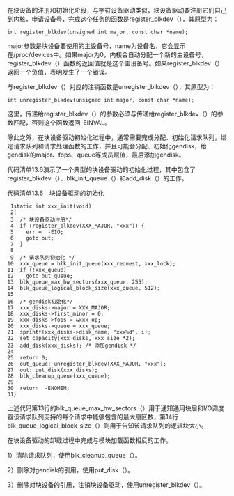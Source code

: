 在块设备的注册和初始化阶段，与字符设备驱动类似，块设备驱动要注册它们自己到内核，申请设备号，完成这个任务的函数是register_blkdev（），其原型为：

```
int register_blkdev(unsigned int major, const char *name);
```

major参数是块设备要使用的主设备号，name为设备名，它会显示在/proc/devices中。如果major为0，内核会自动分配一个新的主设备号，register_blkdev（）函数的返回值就是这个主设备号。如果register_blkdev（）返回一个负值，表明发生了一个错误。

与register_blkdev（）对应的注销函数是unregister_blkdev（），其原型为：

```
int unregister_blkdev(unsigned int major, const char *name);
```

这里，传递给register_blkdev（）的参数必须与传递给register_blkdev（）的参数匹配，否则这个函数返回-EINVAL。

除此之外，在块设备驱动初始化过程中，通常需要完成分配、初始化请求队列，绑定请求队列和请求处理函数的工作，并且可能会分配、初始化gendisk，给gendisk的major、fops、queue等成员赋值，最后添加gendisk。

代码清单13.6演示了一个典型的块设备驱动的初始化过程，其中包含了register_blkdev（）、blk_init_queue（）和add_disk（）的工作。

代码清单13.6　块设备驱动的初始化

```
 1static int xxx_init(void)
 2{
 3  /* 块设备驱动注册*/
 4  if (register_blkdev(XXX_MAJOR, "xxx")) {
 5    err =  -EIO;
 6    goto out;
 7  }
 8
 9  /* 请求队列初始化 */
10  xxx_queue = blk_init_queue(xxx_request, xxx_lock);
11  if (!xxx_queue)
12    goto out_queue;
13  blk_queue_max_hw_sectors(xxx_queue, 255);
14  blk_queue_logical_block_size(xxx_queue, 512);
15
16  /* gendisk初始化*/
17  xxx_disks->major = XXX_MAJOR;
18  xxx_disks->first_minor = 0;
19  xxx_disks->fops = &xxx_op;
20  xxx_disks->queue = xxx_queue;
21  sprintf(xxx_disks->disk_name, "xxx%d", i);
22  set_capacity(xxx_disks, xxx_size *2);
23  add_disk(xxx_disks); /* 添加gendisk */
24
25  return 0;
26  out_queue: unregister_blkdev(XXX_MAJOR, "xxx");
27  out: put_disk(xxx_disks);
28  blk_cleanup_queue(xxx_queue);
29
30  return  -ENOMEM;
31}
```

上述代码第13行的blk_queue_max_hw_sectors（）用于通知通用块层和I/O调度器该请求队列支持的每个请求中能够包含的最大扇区数，第14行blk_queue_logical_block_size（）则用于告知该请求队列的逻辑块大小。

在块设备驱动的卸载过程中完成与模块加载函数相反的工作。

1）清除请求队列，使用blk_cleanup_queue（）。

2）删除对gendisk的引用，使用put_disk（）。

3）删除对块设备的引用，注销块设备驱动，使用unregister_blkdev（）。
